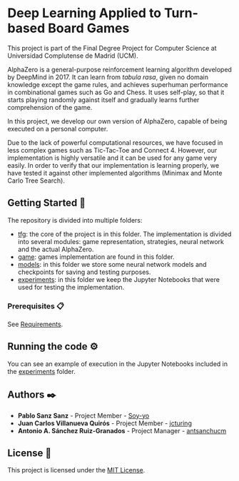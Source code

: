# Deep Learning Applied to Turn-based Board Games
This project is part of the Final Degree Project for Computer Science at Universidad Complutense de Madrid (UCM).

AlphaZero is a general-purpose reinforcement learning algorithm developed by DeepMind in 2017. It can learn from _tabula rasa_, given no domain knowledge except the game rules, and achieves superhuman performance in combinational games such as Go and Chess. It uses self-play, so that it starts playing randomly against itself and gradually learns further comprehension of the game.

In this project, we develop our own version of AlphaZero, capable of being executed on a personal computer. 

Due to the lack of powerful computational resources, we have focused in less complex games such as Tic-Tac-Toe and Connect 4. However, our implementation is highly versatile and it can be used for any game very easily. In order to verify that our implementation is learning properly, we have tested it against other implemented algorithms (Minimax and Monte Carlo Tree Search).

## Getting Started 🚀

The repository is divided into multiple folders:
 - [tfg](https://github.com/TFG-AlphaZero/Implementacion-TFG/tree/master/tfg): the core of the project is in this folder. The implementation is divided into several modules: game representation, strategies, neural network and the actual AlphaZero. 
 - [game](https://github.com/TFG-AlphaZero/Implementacion-TFG/tree/master/game): games implementation are found in this folder.
 - [models](https://github.com/TFG-AlphaZero/Implementacion-TFG/tree/master/models): in this folder we store some neural network models and checkpoints for saving and testing purposes.
 - [experiments](https://github.com/TFG-AlphaZero/Implementacion-TFG/tree/master/experiments): in this folder we keep the Jupyter Notebooks that were used for testing the implementation.

### Prerequisites 📋

See [Requirements](https://github.com/TFG-AlphaZero/Implementacion-TFG/blob/master/requirements.txt).

## Running the code ⚙️

You can see an example of execution in the Jupyter Notebooks included in the [experiments](https://github.com/TFG-AlphaZero/Implementacion-TFG/tree/master/experiments) folder.

## Authors ✒️

  - **Pablo Sanz Sanz** - Project Member - [Soy-yo](https://github.com/Soy-yo)
  - **Juan Carlos Villanueva Quirós** - Project Member - [jcturing](https://github.com/jcturing)
  - **Antonio A. Sánchez Ruiz-Granados** - Project Manager - [antsanchucm](https://github.com/antsanchucm)

## License 📄

This project is licensed under the [MIT License](https://github.com/TFG-AlphaZero/Implementacion-TFG/blob/master/LICENSE).
